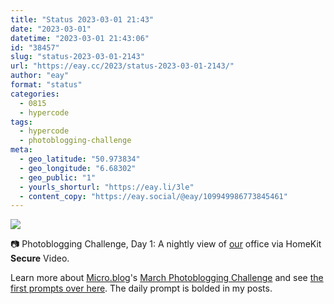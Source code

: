 ```yaml
---
title: "Status 2023-03-01 21:43"
date: "2023-03-01"
datetime: "2023-03-01 21:43:06"
id: "38457"
slug: "status-2023-03-01-2143"
url: "https://eay.cc/2023/status-2023-03-01-2143/"
author: "eay"
format: "status"
categories:
  - 0815
  - hypercode
tags:
  - hypercode
  - photoblogging-challenge
meta:
  - geo_latitude: "50.973834"
  - geo_longitude: "6.68302"
  - geo_public: "1"
  - yourls_shorturl: "https://eay.li/3le"
  - content_copy: "https://eay.social/@eay/109949986773845461"
---
```


![](https://eay.cc/uploads/2023/mb-1-secure.jpg)

📷 Photoblogging Challenge, Day 1: A nightly view of [our](https://hypercode.de/) office via HomeKit **Secure** Video.

Learn more about [Micro.blog](https://micro.blog/)'s [March Photoblogging Challenge](https://challenges.micro.blog/2023/02/28/march-photoblogging-challenge.html) and see [the first prompts over here](https://challenges.micro.blog/2023/02/28/week-prompts-day.html). The daily prompt is bolded in my posts.
